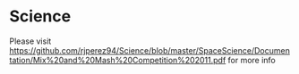 # Science

Please visit https://github.com/rjperez94/Science/blob/master/SpaceScience/Documentation/Mix%20and%20Mash%20Competition%202011.pdf for more info
